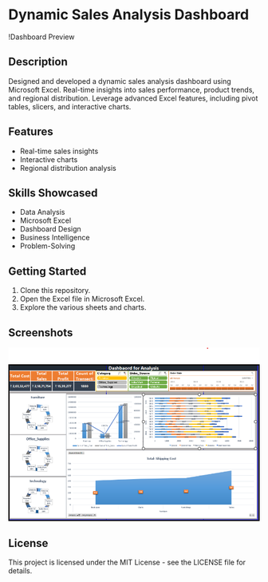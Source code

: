 # Dynamic Sales Analysis Dashboard

!Dashboard Preview

## Description
Designed and developed a dynamic sales analysis dashboard using Microsoft Excel. Real-time insights into sales performance, product trends, and regional distribution. Leverage advanced Excel features, including pivot tables, slicers, and interactive charts.

## Features
- Real-time sales insights
- Interactive charts
- Regional distribution analysis

## Skills Showcased
- Data Analysis
- Microsoft Excel
- Dashboard Design
- Business Intelligence
- Problem-Solving

## Getting Started
1. Clone this repository.
2. Open the Excel file in Microsoft Excel.
3. Explore the various sheets and charts.

## Screenshots
![Dashboard](https://github.com/shabnashabz/Dynamic_excel_Dashboard/blob/main/Dynamic%20Dashboard.png)

## License
This project is licensed under the MIT License - see the LICENSE file for details.
